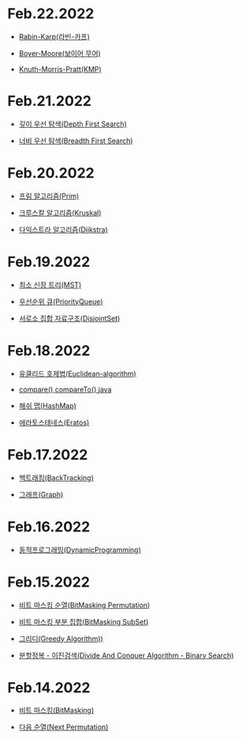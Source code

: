 </hr>

# Feb.22.2022

- [Rabin-Karp(라빈-카프)](./src/20220222Rabin-Karp.md)

- [Boyer-Moore(보이어 무어)](./src/20220222Boyear-Moore.md)

- [Knuth-Morris-Pratt(KMP)](./src/20220222KMP.md)

</hr>

# Feb.21.2022

- [깊이 우선 탐색(Depth First Search)](./src/2022021DFS.md)

- [너비 우선 탐색(Breadth First Search)](./src/2022021BFS.md)

</hr>

# Feb.20.2022

- [프림 알고리즘(Prim)](./src/2022020Prim.md)

- [크루스칼 알고리즘(Kruskal)](./src/2022020Kruskal.md)

- [다익스트라 알고리즘(Dijkstra)](./src/2022020Dijkstra.md)


</hr>

# Feb.19.2022

- [최소 신장 트리(MST)](./src/20220219MST.md)

- [우선순위 큐(PriorityQueue)](./src/20220219PriorityQueue.md)

- [서로소 집합 자료구조(DisjointSet)](./src/20220219DisjointSet.md)

</hr>

# Feb.18.2022

- [유클리드 호제법(Euclidean-algorithm)](./src/20220218Euclidean.md)

- [compare(),compareTo() java](./src/20220218ArraySort.md)

- [해쉬 맵(HashMap)](./src/20220218Hashmap.md)

- [에라토스테네스(Eratos)](./src/20220218Eratos.md)

</hr>

# Feb.17.2022

- [백트래킹(BackTracking)](./src/20220217BackTracking.md)

- [그래프(Graph)](./src/20220217Graph.md)

</hr>

# Feb.16.2022

- [동적프로그래밍(DynamicProgramming)](./src/20220216DP.md)

</hr>

# Feb.15.2022

- [비트 마스킹 순열(BitMasking Permutation)](./src/20220215BitPerm.md)

- [비트 마스킹 부분 집합(BitMasking SubSet)](./src/20220215BitSubSet.md)

- [그리디(Greedy Algorithm))](./src/20220215Greedy.md)

- [분할정복 - 이진검색(Divide And Conquer Algorithm - Binary Search)](./src/20220215BinarySearch.md)

</hr>

# Feb.14.2022

- [비트 마스킹(BitMasking)](./src/20220214BitMasking.md)

- [다음 순열(Next Permutation)](./src/20220214Next_Permutation.md)
